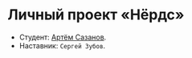 # Личный проект «Нёрдс»

* Студент: [Артём Сазанов](https://up.htmlacademy.ru/htmlcss/17/user/358299).
* Наставник: `Сергей Зубов`.

